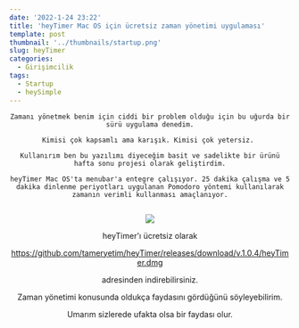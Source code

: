```yaml
---
date: '2022-1-24 23:22'
title: 'heyTimer Mac OS için ücretsiz zaman yönetimi uygulaması'
template: post
thumbnail: '../thumbnails/startup.png'
slug: heyTimer
categories:
  - Girişimcilik
tags:
  - Startup
  - heySimple
---
```

<center>


```
Zamanı yönetmek benim için ciddi bir problem olduğu için bu uğurda bir sürü uygulama denedim.

Kimisi çok kapsamlı ama karışık. Kimisi çok yetersiz. 

Kullanırım ben bu yazılımı diyeceğim basit ve sadelikte bir ürünü hafta sonu projesi olarak geliştirdim.

heyTimer Mac OS'ta menubar'a entegre çalışıyor. 25 dakika çalışma ve 5 dakika dinlenme periyotları uygulanan Pomodoro yöntemi kullanılarak zamanın verimli kullanması amaçlanıyor.


```

<img src='https://heysimple.co/heyTimer/images/heyTimer-screen2.jpg' />



  
  
heyTimer'ı ücretsiz olarak

https://github.com/tameryetim/heyTimer/releases/download/v.1.0.4/heyTimer.dmg

adresinden indirebilirsiniz.
  
  
  

Zaman yönetimi konusunda oldukça faydasını gördüğünü söyleyebilirim.

Umarım sizlerede ufakta olsa bir faydası olur.


</center>
